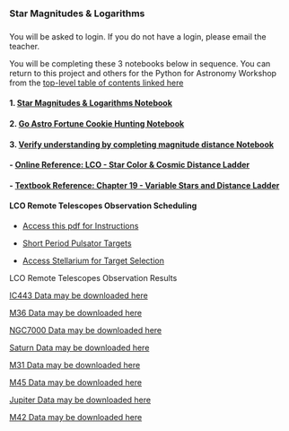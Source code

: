 ### Star Magnitudes & Logarithms
### 

You will be asked to login. If you do not have a login, please email the teacher.

You will be completing these 3 notebooks below in sequence. You can return to this project and others for the Python for Astronomy Workshop from the [top-level table of contents linked here](https://drunarayan.github.io/Citizen_Science_Projects/notebooks/basics_jupyterlab_notebook/)


#### 1. [Star Magnitudes & Logarithms Notebook](https://bushastrolab.com/hub/user-redirect/git-pull?repo=https%3A%2F%2Fgithub.com%2Fdrunarayan%2FCitizen_Science_projects&branch=gh-pages&urlpath=lab%2Ftree%2FCitizen_Science_Projects%2Fnotebooks%2Fstar_magnitudes%2Fstar_plx_lum_mag.ipynb?reset)


#### 2. [Go Astro Fortune Cookie Hunting Notebook](https://bushastrolab.com/hub/user-redirect/git-pull?repo=https%3A%2F%2Fgithub.com%2Fdrunarayan%2Fastronomy&branch=gh-pages&urlpath=lab%2Ftree%2Fastronomy%2Fprojects%2Fstar_magnitudes%2Fastro_fortune_cookie.ipynb?reset)

#### 3. [Verify understanding by completing magnitude distance Notebook](https://bushastrolab.com/hub/user-redirect/git-pull?repo=https%3A%2F%2Fgithub.com%2Fdrunarayan%2Fastronomy&branch=gh-pages&urlpath=lab%2Ftree%2Fastronomy%2Fprojects%2Fstar_magnitudes%2Fmag_dist_calc.ipynb?reset)

#### - [Online Reference: LCO - Star Color & Cosmic Distance Ladder](https://lco.global/spacebook/distance/)
#### - [Textbook Reference: Chapter 19 - Variable Stars and Distance Ladder](https://openstax.org/books/astronomy/pages/19-thinking-ahead)

#### LCO Remote Telescopes Observation Scheduling

* [Access this pdf for Instructions](lco_remote_telescopes.pdf)

* [Short Period Pulsator Targets](https://targettool.aavso.org/?spv=on&settype=true)

* [Access Stellarium for Target Selection](https://stellarium-web.org/)

LCO Remote Telescopes Observation Results

[IC443 Data may be downloaded here](https://observe.lco.global/requestgroups/1823239/)

[M36 Data may be downloaded here](https://observe.lco.global/requestgroups/1823234/)


[NGC7000 Data may be downloaded here](https://observe.lco.global/requestgroups/1823235/)



[Saturn Data may be downloaded here](https://observe.lco.global/requestgroups/1823240/)



[M31 Data may be downloaded here](https://observe.lco.global/requestgroups/1823238/)



[M45 Data may be downloaded here](https://observe.lco.global/requestgroups/1823233/)



[Jupiter Data may be downloaded here](https://observe.lco.global/requestgroups/1823241/)




[M42 Data may be downloaded here](https://observe.lco.global/requestgroups/1823236/)


